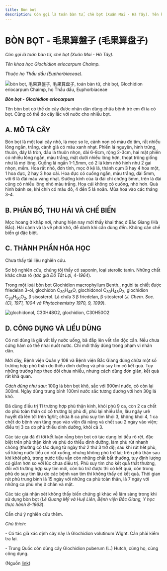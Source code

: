 ```yaml
---
title: Bòn bọt
description: Còn gọi là toán bàn tử, chè bọt (Xuân Mai - Hà Tây). Tên khoa học Glochidion eriocarpum Chaimp. Thuộc họ Thầu dầu (Euphorbiaceae). Tên bòn bọt có thể do cây được nhân dân dùng chữa bệnh trẻ em đi ỉa có bọt. Cũng có thể do cây lắc với nước cho nhiều bọt.
---
```

# BÒN BỌT - 毛果算盤子 (毛果算盘子)

*Còn gọi là toán bàn tử, chè bọt (Xuân Mai - Hà Tây).*

*Tên khoa học Glochidion eriocarpum Chaimp.*

*Thuộc họ Thầu dầu (Euphorbiaceae).*

![bòn bọt, 毛果算盤子, 毛果算盘子, toán bàn tử, chè bọt, Glochidion eriocarpum Chaimp, họ Thầu dầu, Euphorbiaceae](/imgs/do-tat-loi/ctvvtvn/bon-bot.jpg)

***Bòn bọt - Glochidion eriocarpum***

Tên bòn bọt có thể do cây được nhân dân dùng chữa bệnh trẻ em đi ỉa có bọt. Cũng có thể do cây lắc với nước cho nhiều bọt.

## A. MÔ TẢ CÂY

Bòn bọt là một loại cây nhỏ, lá mọc so le, cành non có màu đỏ tím, rất nhiều lông ngắn, trắng, cành già có màu xanh nhạt. Phiến lá nguyên, hình trứng, thuôn, đáy lá tròn, đầu lá thuôn nhọn, dài 6-8cm, rộng 2-3cm, hai mặt phiến có nhiều lông ngắn, màu trắng, mặt dưới nhiều lông hơn, thoạt trông giống như lá mơ lông. Cuống lá ngắn 1-1,5mm, có 2 lá kèm nhỏ hình như 2 gai nhọn, mềm. Hoa rất nhỏ, đơn tính, mọc ở kẽ lá, thành cụm 3 hay 4 hoa một, 1 hoa đực, 2 hay 3 hoa cái. Hoa đực có cuống ngắn, màu trắng, dài 5mm, với 6 lá đài màu vàng nhạt. Đường kính của lá đài chỉ chừng 5mm, trên lá đài cũng có nhiều lông nhỏ màu trắng. Hoa cái không có cuống, nhỏ hơn. Quả hình bánh xe, khi chín có màu đỏ, 4 đến 5 lá noãn. Mùa hoa vào các tháng 3-4.

## B. PHÂN BỐ, THU HÁI VÀ CHẾ BIẾN

Mọc hoang ở khắp nơi, nhưng hiện nay mới thấy khai thác ở Bắc Giang (Hà Bắc). Hái cành và lá về phơi khô, để dành khi cần dùng đến. Không cần chế biến gì đặc biệt.

## C. THÀNH PHẦN HÓA HỌC

Chưa thấy tài liệu nghiên cứu.

Sơ bộ nghiên cứu, chúng tôi thấy có saponin, loại sterolic tanin. Những chất khác chưa rõ (*tác giả Đỗ Tất Lợi, 4-1964*).

Trong một loài bòn bọt Glochidion macrophyllum Benth., người ta chiết được friedelan 3-ol, glochidon C<sub>30</sub>H<sub>48</sub>O, glochidonol C<sub>30</sub>H<sub>48</sub>O<sub>2</sub>, glochidion C<sub>30</sub>H<sub>50</sub>O<sub>2</sub>, β sisosterol. Lá chứa 3 β friedelan, β sitosterol (*J. Chem. Soc. (C), 1971, 1004 và Phytochemistry 1970, 9, 1099*).

![glochidonol, C30H48O2, glochidion, C30H50O2](/imgs/do-tat-loi/ctvvtvn/bon-bot-2.jpg)

## D. CÔNG DỤNG VÀ LIỀU DÙNG

Có nơi dùng lá giã vắt lấy nước uống, bã đắp lên vết rắn độc cắn. Nếu chưa cứng hàm có thể nhai nuốt nước. Chỉ mới thấy dùng trong phạm vi nhân dân.

Mới đây, Bệnh viện Quân y 108 và Bệnh viện Bắc Giang dùng chữa một số trường hợp phù thận do thiếu dinh dưỡng và phù suy tim có kết quả. Tuy những trường hợp theo dõi chưa nhiều, nhưng cách dùng đơn giản, kết quả rất khả quan.

*Cách dùng như sau:* 100g lá bòn bọt khô, sắc với 900ml nước, cô còn lại 300ml. Ngày dùng trung bình 100ml nước sắc tương đương với hơn 30g lá khô.

Đã dùng điều trị 11 trường hợp phù thận kinh, khỏi phù 9 ca, còn 2 ca chết do phù toàn thân có cổ trướng bị phù đi, phù lại nhiều lần, lâu ngày urê huyết đã lên tới trên 1g/lít; chữa 8 ca phù suy tim khỏi 3, không khỏi 4, 1 ca chết do bệnh van tăng mạo vào viện đã nặng và chết sau 2 ngày vào viện; điều trị 3 ca do phù thiếu dinh dưỡng, khỏi cả 3.

Các tác giả đã đi tới kết luận rằng bòn bọt có tác dụng lợi tiểu rõ rệt, đặc biệt trên phù thận kinh và phù do thiếu dinh dưỡng, làm phù rút nhanh chóng (thường có tác dụng từ ngày thứ 2 thứ 3 trở đi); sau khi rút hết phù, số lượng nước tiểu có rút xuống, nhưng không phù trở lại; trên phù thận sau khi khỏi phù, trong nước tiểu vẫn còn những chất bất thường, tuy định lượng có giảm hơn so với lúc chưa điều trị. Phù suy tim cho kết quả thất thường, đối với trường hợp suy tim mới, còn bù trừ được thì có kết quả, còn trong phù do suy tim lâu do các bệnh van tim thì không thấy có kết quả. Thời gian rút phù trung bình là 15 ngày với những ca phù toàn thân, là 7 ngày với những ca phù nhẹ ở chân và mặt.

Các tác giả nhận xét không thấy biến chứng gì khác về lâm sàng trong khi sử dụng bòn bọt (*Lê Quang Mỹ và Huệ Liên, Bệnh viện Bắc Giang, Y học thực hành 8-1963*).

Cần chú ý nghiên cứu thêm.

*Chú thích:*

\- Có tác giả xác định cây này là Glochidion volutinum Wight. Cần phải kiểm tra lại.

\- Trung Quốc còn dùng cây Glochidion puberum (L.) Hutch, cùng họ, cùng công dụng.

(Nguồn <a href="http://www.thuocvuonnha.com/nhung-cay-thuoc-va-vi-thuoc-viet-nam/ket-qua-tra-cuu/bon-bot" target="_blank">link</a>)
